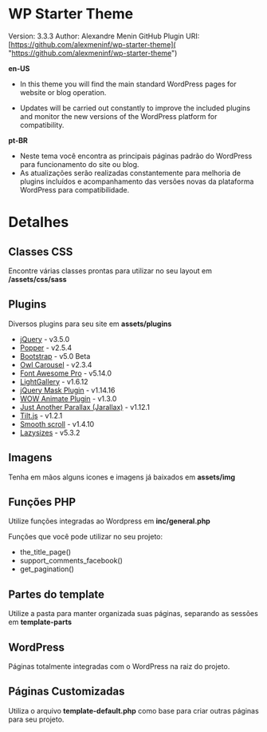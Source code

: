 # WP Starter Theme

Version: 3.3.3
Author: Alexandre Menin
GitHub Plugin URI: [https://github.com/alexmeninf/wp-starter-theme]( "https://github.com/alexmeninf/wp-starter-theme")

**en-US**

- In this theme you will find the main standard WordPress pages for
  website or blog operation.

- Updates will be carried out constantly to improve the included plugins and monitor the new versions of the WordPress platform for compatibility.

**pt-BR**

- Neste tema você encontra as principais páginas padrão do WordPress
  para funcionamento do site ou blog.
- As atualizações serão realizadas constantemente para melhoria de plugins incluídos e acompanhamento das versões novas da plataforma WordPress para compatibilidade.

# Detalhes

## Classes CSS
Encontre várias classes prontas para utilizar no seu layout em **/assets/css/sass**

## Plugins
Diversos plugins para seu site em **assets/plugins**

- [jQuery](https://jquery.com/) - v3.5.0
- [Popper](https://popper.js.org/) - v2.5.4
- [Bootstrap](https://getbootstrap.com/) - v5.0 Beta
- [Owl Carousel](https://owlcarousel2.github.io/OwlCarousel2/) - v2.3.4
- [Font Awesome Pro](https://fontawesome.com) - v5.14.0
- [LightGallery](http://sachinchoolur.github.io/lightGallery/) - v1.6.12
- [jQuery Mask Plugin](https://igorescobar.github.io/jQuery-Mask-Plugin/) - v1.14.16
- [WOW Animate Plugin](https://wowjs.uk/) - v1.3.0
- [Just Another Parallax (Jarallax)](https://github.com/nk-o/jarallax) - v1.12.1
- [Tilt.js](http://gijsroge.github.io/tilt.js/) - v1.2.1
- [Smooth scroll](https://github.com/gblazex/smoothscroll-for-websites) - v1.4.10
- [Lazysizes](https://github.com/aFarkas/lazysizes) - v5.3.2



## Imagens
Tenha em mãos alguns icones e imagens já baixados em **assets/img**

## Funções PHP
Utilize funções integradas ao Wordpress em **inc/general.php**

Funções que você pode utilizar no seu projeto:
- the_title_page()
- support_comments_facebook()
- get_pagination()

## Partes do template
Utilize a pasta para manter organizada suas páginas, separando as sessões em **template-parts**

## WordPress
Páginas totalmente integradas com o WordPress na raiz do projeto.

## Páginas Customizadas
Utiliza o arquivo **template-default.php** como base para criar outras páginas para seu projeto.

